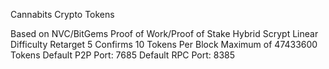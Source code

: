 
Cannabits Crypto Tokens

Based on NVC/BitGems
Proof of Work/Proof of Stake Hybrid
Scrypt
Linear Difficulty Retarget
5 Confirms
10 Tokens Per Block
Maximum of 47433600 Tokens
Default P2P Port: 7685
Default RPC Port: 8385